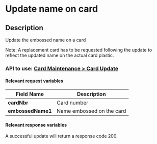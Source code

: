 # Update name on card

## Description

Update the embossed name on a card

Note: A replacement card has to be requested following the update to reflect the updated name on the actual card plastic.

### API to use: [Card Maintenance > Card Update](../api?type=post&path=/fv_emea/v1/cardUpdate)

#### Relevant request variables

| Field Name        | Description               |
|-------------------|---------------------------|
| **cardNbr**       | Card number               |
| **embossedName1** | Name embossed on the card |

#### Relevant response variables

A successful update will return a response code 200.
